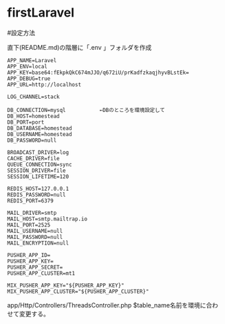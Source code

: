 # firstLaravel

#設定方法



直下(README.md)の階層に「.env 」フォルダを作成


~~~
APP_NAME=Laravel
APP_ENV=local
APP_KEY=base64:fEkpkQkC674mJJO/q672iU/prKadfzkaqjhyvBLstEk=
APP_DEBUG=true
APP_URL=http://localhost

LOG_CHANNEL=stack

DB_CONNECTION=mysql           ←DBのところを環境設定して
DB_HOST=homestead
DB_PORT=port
DB_DATABASE=homestead
DB_USERNAME=homestead
DB_PASSWORD=null

BROADCAST_DRIVER=log
CACHE_DRIVER=file
QUEUE_CONNECTION=sync
SESSION_DRIVER=file
SESSION_LIFETIME=120

REDIS_HOST=127.0.0.1
REDIS_PASSWORD=null
REDIS_PORT=6379

MAIL_DRIVER=smtp
MAIL_HOST=smtp.mailtrap.io
MAIL_PORT=2525
MAIL_USERNAME=null
MAIL_PASSWORD=null
MAIL_ENCRYPTION=null

PUSHER_APP_ID=
PUSHER_APP_KEY=
PUSHER_APP_SECRET=
PUSHER_APP_CLUSTER=mt1

MIX_PUSHER_APP_KEY="${PUSHER_APP_KEY}"
MIX_PUSHER_APP_CLUSTER="${PUSHER_APP_CLUSTER}"

~~~

app/Http/Controllers/ThreadsController.php
$table_name名前を環境に合わせて変更する。
